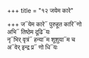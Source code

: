 +++
title = "१२ जयेम कारे"

+++
ज᳓येम कारे᳓ पुरुहूत कारि᳓णो  
अभि᳓ तिष्ठेम दूढि᳓यः  
नृ᳓भिर् वृत्रं᳓ हन्या᳓म शूशुया᳓म च  
अ᳓वेर् इन्द्र प्र᳓ णो धि᳓यः